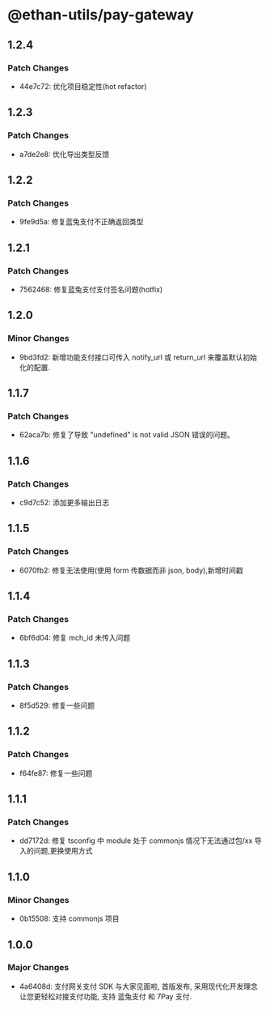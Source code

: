 # @ethan-utils/pay-gateway

## 1.2.4

### Patch Changes

- 44e7c72: 优化项目稳定性(hot refactor)

## 1.2.3

### Patch Changes

- a7de2e8: 优化导出类型反馈

## 1.2.2

### Patch Changes

- 9fe9d5a: 修复蓝兔支付不正确返回类型

## 1.2.1

### Patch Changes

- 7562468: 修复蓝兔支付支付签名问题(hotfix)

## 1.2.0

### Minor Changes

- 9bd3fd2: 新增功能支付接口可传入 notify_url 或 return_url 来覆盖默认初始化的配置.

## 1.1.7

### Patch Changes

- 62aca7b: 修复了导致 "undefined" is not valid JSON 错误的问题。

## 1.1.6

### Patch Changes

- c9d7c52: 添加更多输出日志

## 1.1.5

### Patch Changes

- 6070fb2: 修复无法使用(使用 form 传数据而非 json, body),新增时间戳

## 1.1.4

### Patch Changes

- 6bf6d04: 修复 mch_id 未传入问题

## 1.1.3

### Patch Changes

- 8f5d529: 修复一些问题

## 1.1.2

### Patch Changes

- f64fe87: 修复一些问题

## 1.1.1

### Patch Changes

- dd7172d: 修复 tsconfig 中 module 处于 commonjs 情况下无法通过包/xx 导入的问题,更换使用方式

## 1.1.0

### Minor Changes

- 0b15508: 支持 commonjs 项目

## 1.0.0

### Major Changes

- 4a6408d: 支付网关支付 SDK 与大家见面啦, 首版发布, 采用现代化开发理念让您更轻松对接支付功能, 支持 蓝兔支付 和 7Pay 支付.
